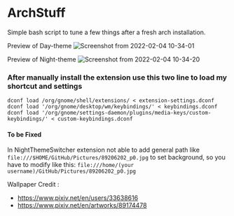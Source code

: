 # ArchStuff
Simple bash script to tune a few things after a fresh arch installation.


Preview of Day-theme
![Screenshot from 2022-02-04 10-34-01](https://user-images.githubusercontent.com/87226280/152510107-69fa05da-cef3-41b8-ae6f-b3a14cb508d0.png)

Preview of Night-theme
![Screenshot from 2022-02-04 10-34-20](https://user-images.githubusercontent.com/87226280/152510144-5e2040b0-1b62-433f-8f46-5ec6d596a205.png)

### After manually install the extension use this two line to load my shortcut and settings

	dconf load /org/gnome/shell/extensions/ < extension-settings.dconf
	dconf load '/org/gnome/desktop/wm/keybindings/' < keybindings.dconf
	dconf load '/org/gnome/settings-daemon/plugins/media-keys/custom-keybindings/' < custom-keybindings.dconf

#### To be Fixed
In NightThemeSwitcher extension not able to add general path like  `file:///$HOME/GitHub/Pictures/89206202_p0.jpg` to set background, so you have to modify like this:
`file:///home/(your username)/GitHub/Pictures/89206202_p0.jpg`

Wallpaper Credit :

- https://www.pixiv.net/en/users/33638616
- https://www.pixiv.net/en/artworks/89174478
